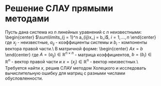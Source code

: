# Решение СЛАУ прямыми методами

Пусть дана система из $n$ линейных уравнений с $n$ неизвестными:
	\begin{center}
		$\sum\limits_{j = 1}^n a_{ij}x_j = b_i$, $i = 1, \ldots, n$
	\end{center}
где $x_j$ - неизвестные, $a_{ij}$ - коэффициенты системы и $b_i$ - компоненты вектора правой части.\\
В матричной форме:
	\begin{center}
		$Ax = b$
	\end{center}
где $A = (a_{ij}) \in \mathbb{R} ^{n \times n}$ - матрица коэффициентов, $b = (b_i) \in \mathbb{R}^n$ - вектор правой части и $x = (x_j) \in \mathbb{R}^n$ - вектор неизвестных.\\
Требуется найти $x$, решив СЛАУ методом Холецкого и исследовать вычислительную ошибку для матриц с разными числами обусловленности.